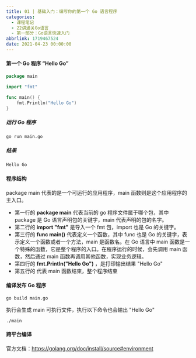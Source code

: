 ```yaml
---
title: 01 | 基础入门：编写你的第一个 Go 语言程序
categories:
  - 课程笔记
  - 22讲通关Go语言
  - 第一部分：Go语言快速入门
abbrlink: 1719467524
date: 2021-04-23 00:00:00
---
```


#### 第一个 Go 程序 “Hello Go”

```go
package main

import "fmt"

func main() {
	fmt.Println("Hello Go")
}

```

##### 运行 Go 程序

```shell
go run main.go
```

##### 结果

```shell
Hello Go
```

#### 程序结构

package main 代表的是一个可运行的应用程序，main 函数则是这个应用程序的主入口。

- 第一行的 **package main** 代表当前的 go 程序文件属于哪个包，其中 package 是 Go 语言声明包的关键字，main 代表声明的包的名字。
- 第二行的 **import "fmt"** 是导入一个 fmt 包，import 也是 Go 的关键字。
- 第三行的 **func main()** 代表定义一个函数，其中 func 也是 Go 的关键字，表示定义一个函数或者一个方法，main 是函数名。在 Go 语言中 main 函数是一个特殊的函数，它是整个程序的入口。在程序运行的时候，会先调用 main 函数，然后通过 main 函数再调用其他函数，实现业务逻辑。
- 第四行的 **fmt.Println("Hello Go")** ，是打印输出结果 "Hello Go"
- 第五行的 代表 main 函数结束，整个程序结束

#### 编译发布 Go 程序

```shell
go build main.go
```

执行会生成 main 可执行文件，执行以下命令也会输出 "Hello Go"

```shell
./main
```

#### 跨平台编译

官方文档：https://golang.org/doc/install/source#environment

